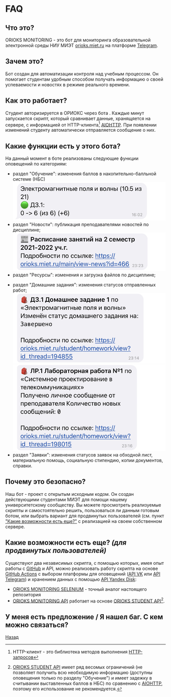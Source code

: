 # FAQ

## Что это?
ORIOKS MONITORING - это бот для мониторинга образовательной электронной среды НИУ МИЭТ [orioks.miet.ru](https://orioks.miet.ru/) на платформе [Telegram](https://core.telegram.org/bots/api).

## Зачем это?
Бот создан для автоматизации контроля над учебным процессом. Он помогает студентам удобным способом получать информацию о своей успеваемости и новостях в режиме реального времени. 

## Как это работает?
Студент авторизируется в ОРИОКС через бота <!--- TODO: ссылка --->. Каждые <!--- TODO: n? ---> минут запускается скрипт, который сравнивает данные, хранящяется на сервере, с информацией от HTTP-клиента[^1] [AIOHTTP](https://docs.aiohttp.org/en/stable/). При появлении изменений студенту автоматически отправляется сообщение о них.

## Какие функции есть у этого бота?
На данный момент в боте реализованы следующие функции оповещений по категориям:
- раздел "Обучение": изменения баллов в накопительно-балльной системе (НБС)
  ![](обучение.png)
- раздел "Новости": публикация преподавателями новостей по дисциплине;
  ![](новости.png)
- раздел "Ресурсы": изменения и загрузка файлов по дисциплине;
<!--- TODO: картинка --->
- раздел "Домашние задания": изменения статусов отправленных работ;
  ![](домашние1.png) ![](домашние2.png)
- раздел "Заявки": изменения статусов заявок на обходной лист, материальную помощь, социальную стипендию, копии документов, справки.
<!--- TODO: картинка --->

## Почему это безопасно?
Наш бот - проект с открытым исходным кодом. Он создан действующими студентами МИЭТ для помощи нашему университетскому сообществу. Вы можете просмотреть реализуемые скрипты и самостоятельно решить, пользоваться ли данным готовым ботом, или выбрать вариант для продвинутых пользователей (см. пункт ["Какие возможности есть ещe?"](#какие-возможности-есть-еще-для-продвинутых-пользователей) с реализацией на своем собственном сервере.

## Какие возможности есть еще? *(для продвинутых пользователей)*
Существуют два независимых скрипта, с помощью которых, имея опыт работы с [GitHub](https://github.com/) и API, можно реализовать работу скрипта на основе [GitHub Actions](https://docs.github.com/en/actions) с выбором платформы для оповещений ([API VK](https://dev.vk.com/) или [API Telegram](https://core.telegram.org/bots/api)) и хранением данных с помощью [API Yandex Disk](https://yandex.ru/dev/disk/rest/):
- [ORIOKS MONITORING SELENIUM](https://github.com/llirrikk/orioks-monitoring-selenium) - точный аналог настоящего репозитория
- [ORIOKS MONITORING API](https://github.com/llirrikk/orioks-monitoring-api) работает на основе [ORIOKS STUDENT API](https://orioks.gitlab.io/student-api/)[^2].

## У меня есть предложение / Я нашел баг. С кем можно связаться?
<!--- TODO: дописать про форму обратной связи --->


[^1]: HTTP-клиент - это библиотека методов выполнения [HTTP-запросов](https://habr.com/ru/post/215117/)

[^2]: [ORIOKS STUDENT API](https://orioks.gitlab.io/student-api/) имеет ряд весомых ограничений (не позволяет получить всю необходимую информацию (доступны оповещения только по разделу "Обучение") и имеет задежку в считывании выставленных баллов в НБС) по сравнению с [AIOHTTP](https://docs.aiohttp.org/en/stable/), поэтому его использование не рекомендуется.

[Назад](./)